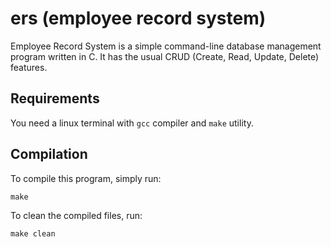 ers (employee record system)
============================

Employee Record System is a simple command-line database management program written in C.
It has the usual CRUD (Create, Read, Update, Delete) features.

Requirements
------------

You need a linux terminal with `gcc` compiler and `make` utility.

Compilation
-----------

To compile this program, simply run:

	make

To clean the compiled files, run:

	make clean

